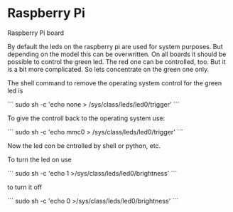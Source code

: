 # Raspberry Pi
Raspberry Pi board

By default the leds on the raspberry pi are used for system purposes. But depending on the model this can be overwritten. On all boards it should be possible to control the green led. The red one can be controlled, too. But it is a bit more complicated.
So lets concentrate on the green one only.

The shell command to remove the operating system control for the green led is

´´´
sudo sh -c 'echo none > /sys/class/leds/led0/trigger'
´´´

To give the controll back to the operating system use:

´´´
sudo sh -c 'echo mmc0 > /sys/class/leds/led0/trigger'
´´´

Now the led con be cntrolled by shell or python, etc.

To turn the led on use 

´´´
sudo sh -c 'echo 1 >/sys/class/leds/led0/brightness'
´´´

to turn it off

´´´
sudo sh -c 'echo 0 >/sys/class/leds/led0/brightness'
´´´
